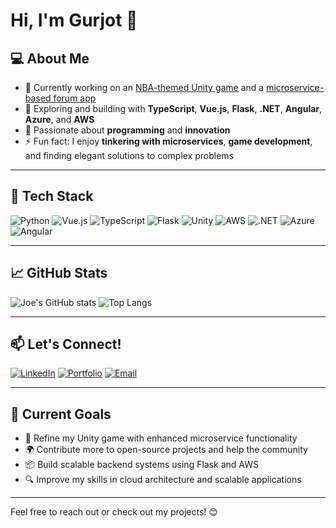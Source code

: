 # Hi, I'm Gurjot 👋  

## 💻 About Me
- 🔭 Currently working on an [NBA-themed Unity game](https://github.com/gurjotsandher) and a [microservice-based forum app](https://github.com/gurjotsandher/forum-microservices)
- 🌱 Exploring and building with **TypeScript**, **Vue.js**, **Flask**, **.NET**, **Angular**, **Azure**, and **AWS**
- 💪 Passionate about **programming** and **innovation**
- ⚡ Fun fact: I enjoy **tinkering with microservices**, **game development**, and finding elegant solutions to complex problems

---

## 🚀 Tech Stack
![Python](https://img.shields.io/badge/Python-3776AB?style=for-the-badge&logo=python&logoColor=white)
![Vue.js](https://img.shields.io/badge/Vue.js-4FC08D?style=for-the-badge&logo=vue.js&logoColor=white)
![TypeScript](https://img.shields.io/badge/TypeScript-3178C6?style=for-the-badge&logo=typescript&logoColor=white)
![Flask](https://img.shields.io/badge/Flask-000000?style=for-the-badge&logo=flask&logoColor=white)
![Unity](https://img.shields.io/badge/Unity-000000?style=for-the-badge&logo=unity&logoColor=white)
![AWS](https://img.shields.io/badge/AWS-232F3E?style=for-the-badge&logo=amazon-aws&logoColor=white)
![.NET](https://img.shields.io/badge/.NET-512BD4?style=for-the-badge&logo=dotnet&logoColor=white)
![Azure](https://img.shields.io/badge/Azure-0078D7?style=for-the-badge&logo=microsoft-azure&logoColor=white)
![Angular](https://img.shields.io/badge/Angular-DD0031?style=for-the-badge&logo=angular&logoColor=white)

---

## 📈 GitHub Stats
![Joe's GitHub stats](https://github-readme-stats.vercel.app/api?username=gurjotsandher&show_icons=true&theme=dark&hide_title=true&count_private=true&include_all_commits=true)
![Top Langs](https://github-readme-stats.vercel.app/api/top-langs/?username=gurjotsandher&layout=compact&theme=dark&langs_count=6)

---

## 📫 Let's Connect!
[![LinkedIn](https://img.shields.io/badge/LinkedIn-0077B5?style=for-the-badge&logo=linkedin&logoColor=white)](https://linkedin.com/in/gurjot-singh-developer)
[![Portfolio](https://img.shields.io/badge/Portfolio-000000?style=for-the-badge&logo=github&logoColor=white)](https://gurjotsandher.github.io)
[![Email](https://img.shields.io/badge/Email-D14836?style=for-the-badge&logo=gmail&logoColor=white)](mailto:gurjotsa143@gmail.com)

---

## 🎯 Current Goals
- 🚀 Refine my Unity game with enhanced microservice functionality
- 🌍 Contribute more to open-source projects and help the community
- 📦 Build scalable backend systems using Flask and AWS
- 🔍 Improve my skills in cloud architecture and scalable applications

---

Feel free to reach out or check out my projects! 😊
